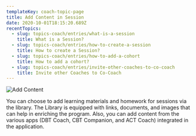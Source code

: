 ```yaml
---
templateKey: coach-topic-page
title: Add Content in Session
date: 2020-10-01T18:15:20.689Z
recentTopics:
  - slug: topics-coach/entries/what-is-a-session
    title: What is a Session?
  - slug: topics-coach/entries/how-to-create-a-session
    title: How to create a Session?
  - slug: topics-coach/entries/how-to-add-a-cohort
    title: How to add a cohort?
  - slug: topics-coach/entries/invite-other-coaches-to-co-coach
    title: Invite other Coaches to Co-Coach
---
```

![Add Content](/img/add-sessions-2.png "Add Content")

You can choose to add learning materials and homework for sessions via the library. The Library is equipped with links, documents, and images that can help in enriching the program. Also, you can add content from the various apps (DBT Coach, CBT Companion, and ACT Coach) integrated in the application.
